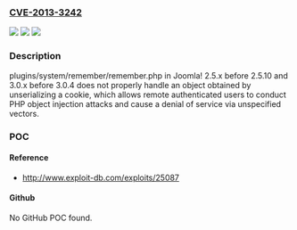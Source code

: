 ### [CVE-2013-3242](https://cve.mitre.org/cgi-bin/cvename.cgi?name=CVE-2013-3242)
![](https://img.shields.io/static/v1?label=Product&message=n%2Fa&color=blue)
![](https://img.shields.io/static/v1?label=Version&message=n%2Fa&color=blue)
![](https://img.shields.io/static/v1?label=Vulnerability&message=n%2Fa&color=brighgreen)

### Description

plugins/system/remember/remember.php in Joomla! 2.5.x before 2.5.10 and 3.0.x before 3.0.4 does not properly handle an object obtained by unserializing a cookie, which allows remote authenticated users to conduct PHP object injection attacks and cause a denial of service via unspecified vectors.

### POC

#### Reference
- http://www.exploit-db.com/exploits/25087

#### Github
No GitHub POC found.


